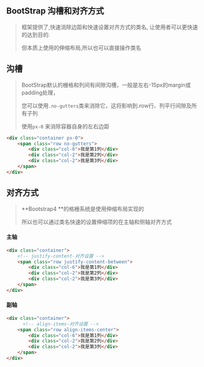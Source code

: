 ## BootStrap 沟槽和对齐方式

> 框架提供了,快速消除边距和快速设置对齐方式的类名, 让使用者可以更快速的达到目的. 
>
> 但本质上使用的伸缩布局,所以也可以直接操作类名



## 沟槽

> BootStrap默认的栅格和列间有间隙沟槽，一般是左右-15px的margin或padding处理，
>
> 您可以使用`.no-gutters`类来消除它，这将影响到.row行、列平行间隙及所有子列
>
> 使用`px-0` 来消除容器自身的左右边距

~~~html
<div class="container px-0">
    <span class="row no-gutters">
        <div class="col-6">我是第1列</div>
        <div class="col-2">我是第2列</div>
        <div class="col-2">我是第3列</div>
    </span>
</div>
~~~





## 对齐方式

> **Bootstrap4 **的格栅系统是使用伸缩布局实现的
>
> 所以也可以通过类名快速的设置伸缩项的在主轴和侧轴对齐方式

#### 主轴



~~~html
<div class="container">
    <!-- justify-content-对齐设置 -->
    <span class="row justify-content-between">
        <div class="col-6">我是第1列</div>
        <div class="col-2">我是第2列</div>
        <div class="col-2">我是第3列</div>
    </span>
</div>
~~~



#### 副轴



~~~html
<div class="container">
	  <!-- align-items-对齐设置 -->
    <span class="row align-items-center">
        <div class="col-6">我是第1列</div>
        <div class="col-2">我是第2列</div>
        <div class="col-2">我是第3列</div>
    </span>
</div>
~~~


